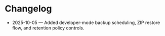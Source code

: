 # Changelog

- 2025-10-05 — Added developer-mode backup scheduling, ZIP restore flow, and retention policy controls.
